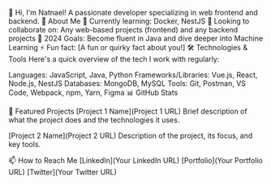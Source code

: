 👋 Hi, I'm Natnael!
A passionate developer specializing in web frontend and backend.
🚀 About Me
🌱 Currently learning: Docker, NestJS
👯 Looking to collaborate on: Any web-based projects (frontend) and any backend projects
🥅 2024 Goals: Become fluent in Java and dive deeper into Machine Learning
⚡ Fun fact: [A fun or quirky fact about you!]
🛠️ Technologies & Tools
Here's a quick overview of the tech I work with regularly:

Languages: JavaScript, Java, Python
Frameworks/Libraries: Vue.js, React, Node.js, NestJS
Databases: MongoDB, MySQL
Tools: Git, Postman, VS Code, Webpack, npm, Yarn, Figma
📊 GitHub Stats

🌱 Featured Projects
[Project 1 Name](Project 1 URL)
Brief description of what the project does and the technologies it uses.

[Project 2 Name](Project 2 URL)
Description of the project, its focus, and key tools.

📫 How to Reach Me
[LinkedIn](Your LinkedIn URL)
[Portfolio](Your Portfolio URL)
[Twitter](Your Twitter URL)
